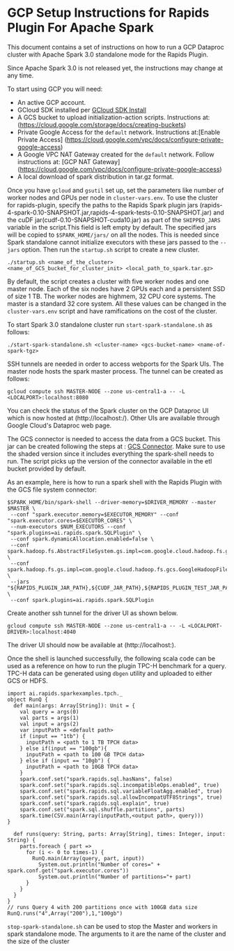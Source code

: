 # GCP Setup Instructions for Rapids Plugin For Apache Spark

This document contains a set of instructions on how to run a GCP Dataproc
cluster with Apache Spark 3.0 standalone mode for the Rapids Plugin.

Since Apache Spark 3.0 is not released yet, the instructions may change
at any time.

To start using GCP you will need:
* An active GCP account.
* GCloud SDK installed per [GCloud SDK
  Install](https://cloud.google.com/sdk/docs/quickstart-linux)
* A GCS bucket to upload initialization-action scripts.
  Instructions at: (https://cloud.google.com/storage/docs/creating-buckets)
* Private Google Access for the `default` network.
  Instructions at:[Enable Private Access]
  (https://cloud.google.com/vpc/docs/configure-private-google-access)
* A Google VPC NAT Gateway created for the `default` network. Follow
  instructions at: [GCP NAT Gateway]
  (https://cloud.google.com/vpc/docs/configure-private-google-access)
* A local download of spark distribution in tar.gz format.

Once you have `gcloud` and `gsutil` set up, set the parameters like number of
worker nodes and GPUs per node in `cluster-vars.env`. To use the cluster for
rapids-plugin, specify the paths to the Rapids Spark plugin jars
(rapids-4-spark-0.10-SNAPSHOT.jar,rapids-4-spark-tests-0.10-SNAPSHOT.jar) and
the cuDF jar(cudf-0.10-SNAPSHOT-cuda10.jar) as part of the `SHIPPED_JARS`
variable in the script.This field is left empty by default. The
specified jars will be copied to `$SPARK_HOME/jars/` on all the nodes. This is
needed since Spark standalone cannot initialize executors with these jars passed
to the `--jars` option. Then run the `startup.sh` script to create a new
cluster.

```
./startup.sh <name_of_the_cluster> <name_of_GCS_bucket_for_cluster_init> <local_path_to_spark.tar.gz>
```
By default, the script creates a cluster with five worker nodes and one master node.
Each of the six nodes have 2 GPUs each and a persistent SSD of size 1 TB.
The worker nodes are highmem, 32 CPU core systems. The master is a standard 32 core system.
All these values can be changed in the `cluster-vars.env` script and have ramifications on
the cost of the cluster.

To start Spark 3.0 standalone cluster run `start-spark-standalone.sh` as follows:
```
./start-spark-standalone.sh <cluster-name> <gcs-bucket-name> <name-of-spark-tgz>
```
SSH tunnels are needed in order to access webports for the Spark UIs.
The master node hosts the spark master process. The tunnel can be created as follows:
```
gcloud compute ssh MASTER-NODE --zone us-central1-a -- -L <LOCALPORT>:localhost:8080
```
You can check the status of the Spark cluster on the GCP Dataproc UI which is now
hosted at (http://localhost:<LOCALPORT>/). Other UIs are available through Google
Cloud's Dataproc web page.

The GCS connector is needed to access the data from a GCS bucket. This jar can be
created following the steps at : [GCS
Connector](https://github.com/GoogleCloudPlatform/bigdata-interop/tree/master/gcs).
Make sure to use the shaded version since it includes everything the spark-shell
needs to run.
The script picks up the version of the connector available in the etl bucket provided by default.

As an example, here is how to run a spark shell with the Rapids Plugin with the GCS file system connector:
```
$SPARK_HOME/bin/spark-shell --driver-memory=$DRIVER_MEMORY --master $MASTER \
 --conf "spark.executor.memory=$EXECUTOR_MEMORY" --conf "spark.executor.cores=$EXECUTOR_CORES" \
 --num-executors $NUM_EXECUTORS --conf "spark.plugins=ai.rapids.spark.SQLPlugin" \
 --conf spark.dynamicAllocation.enabled=false \
 --conf spark.hadoop.fs.AbstractFileSystem.gs.impl=com.google.cloud.hadoop.fs.gcs.GoogleHadoopFS \
 --conf spark.hadoop.fs.gs.impl=com.google.cloud.hadoop.fs.gcs.GoogleHadoopFileSystem \
 --jars "${RAPIDS_PLUGIN_JAR_PATH},${CUDF_JAR_PATH},${RAPIDS_PLUGIN_TEST_JAR_PATH},${GCS_CONNECTOR_JAR_PATH}" \
 --conf spark.plugins=ai.rapids.spark.SQLPlugin
```
Create another ssh tunnel for the driver UI as shown below.
```
gcloud compute ssh MASTER-NODE --zone us-central1-a -- -L <LOCALPORT-DRIVER>:localhost:4040
```
The driver UI should now be available at (http://localhost:<LOCALPORT-DRIVER>).

Once the shell is launched successfully, the following scala code can be used as a reference on
how to run the plugin TPC-H benchmark for a query. TPC-H data can be generated using
`dbgen` utility and uploaded to
either GCS or HDFS.
```
import ai.rapids.sparkexamples.tpch._
object RunQ {
  def main(args: Array[String]): Unit = {
    val query = args(0)
    val parts = args(1)
    val input = args(2)
    var inputPath = <default path>
    if (input == "1tb") {
      inputPath = <path to 1 TB TPCH data>
    } else if(input == "100gb"){
      inputPath = <path to 100 GB TPCH data>
    } else if (input == "10gb") {
      inputPath = <path to 10GB TPCH data>
    }
    spark.conf.set("spark.rapids.sql.hasNans", false)
    spark.conf.set("spark.rapids.sql.incompatibleOps.enabled", true)
    spark.conf.set("spark.rapids.sql.variableFloatAgg.enabled", true)
    spark.conf.set("spark.rapids.sql.allowIncompatUTF8Strings", true)
    spark.conf.set("spark.rapids.sql.explain", true)
    spark.conf.set("spark.sql.shuffle.partitions", parts)
    spark.time(CSV.main(Array(inputPath,<output path>, query)))
}

  def runs(query: String, parts: Array[String], times: Integer, input: String) {
    parts.foreach { part =>
      for (i <- 0 to times-1) {
        RunQ.main(Array(query, part, input))
          System.out.println("Number of cores=" + spark.conf.get("spark.executor.cores"))
          System.out.println("Number of partitions="+ part)
      }
    }
  }
}
// runs Query 4 with 200 partitions once with 100GB data size
RunQ.runs("4",Array("200"),1,"100gb")
```

`stop-spark-standalone.sh` can be used to stop the Master and workers in spark standalone mode.
The arguments to it are the name of the cluster and the size of the cluster

